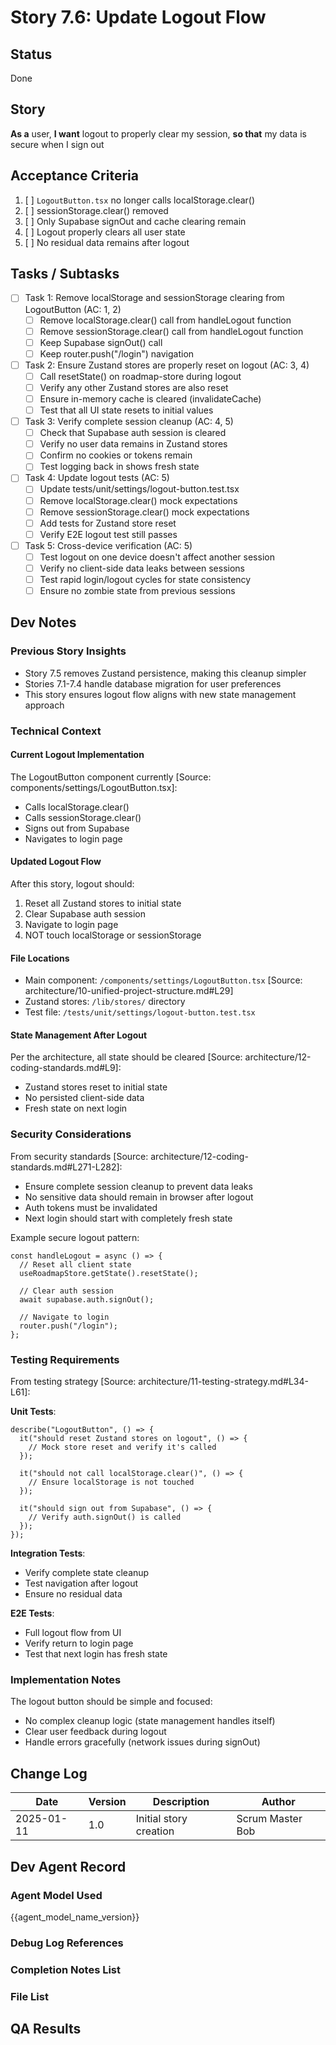 # Story 7.6: Update Logout Flow

## Status

Done

## Story

**As a** user,
**I want** logout to properly clear my session,
**so that** my data is secure when I sign out

## Acceptance Criteria

1. [ ] `LogoutButton.tsx` no longer calls localStorage.clear()
2. [ ] sessionStorage.clear() removed
3. [ ] Only Supabase signOut and cache clearing remain
4. [ ] Logout properly clears all user state
5. [ ] No residual data remains after logout

## Tasks / Subtasks

- [ ] Task 1: Remove localStorage and sessionStorage clearing from LogoutButton (AC: 1, 2)
  - [ ] Remove localStorage.clear() call from handleLogout function
  - [ ] Remove sessionStorage.clear() call from handleLogout function
  - [ ] Keep Supabase signOut() call
  - [ ] Keep router.push("/login") navigation

- [ ] Task 2: Ensure Zustand stores are properly reset on logout (AC: 3, 4)
  - [ ] Call resetState() on roadmap-store during logout
  - [ ] Verify any other Zustand stores are also reset
  - [ ] Ensure in-memory cache is cleared (invalidateCache)
  - [ ] Test that all UI state resets to initial values

- [ ] Task 3: Verify complete session cleanup (AC: 4, 5)
  - [ ] Check that Supabase auth session is cleared
  - [ ] Verify no user data remains in Zustand stores
  - [ ] Confirm no cookies or tokens remain
  - [ ] Test logging back in shows fresh state

- [ ] Task 4: Update logout tests (AC: 5)
  - [ ] Update tests/unit/settings/logout-button.test.tsx
  - [ ] Remove localStorage.clear() mock expectations
  - [ ] Remove sessionStorage.clear() mock expectations
  - [ ] Add tests for Zustand store reset
  - [ ] Verify E2E logout test still passes

- [ ] Task 5: Cross-device verification (AC: 5)
  - [ ] Test logout on one device doesn't affect another session
  - [ ] Verify no client-side data leaks between sessions
  - [ ] Test rapid login/logout cycles for state consistency
  - [ ] Ensure no zombie state from previous sessions

## Dev Notes

### Previous Story Insights

- Story 7.5 removes Zustand persistence, making this cleanup simpler
- Stories 7.1-7.4 handle database migration for user preferences
- This story ensures logout flow aligns with new state management approach

### Technical Context

#### Current Logout Implementation

The LogoutButton component currently [Source: components/settings/LogoutButton.tsx]:

- Calls localStorage.clear()
- Calls sessionStorage.clear()
- Signs out from Supabase
- Navigates to login page

#### Updated Logout Flow

After this story, logout should:

1. Reset all Zustand stores to initial state
2. Clear Supabase auth session
3. Navigate to login page
4. NOT touch localStorage or sessionStorage

#### File Locations

- Main component: `/components/settings/LogoutButton.tsx` [Source: architecture/10-unified-project-structure.md#L29]
- Zustand stores: `/lib/stores/` directory
- Test file: `/tests/unit/settings/logout-button.test.tsx`

#### State Management After Logout

Per the architecture, all state should be cleared [Source: architecture/12-coding-standards.md#L9]:

- Zustand stores reset to initial state
- No persisted client-side data
- Fresh state on next login

### Security Considerations

From security standards [Source: architecture/12-coding-standards.md#L271-L282]:

- Ensure complete session cleanup to prevent data leaks
- No sensitive data should remain in browser after logout
- Auth tokens must be invalidated
- Next login should start with completely fresh state

Example secure logout pattern:

```tsx
const handleLogout = async () => {
  // Reset all client state
  useRoadmapStore.getState().resetState();

  // Clear auth session
  await supabase.auth.signOut();

  // Navigate to login
  router.push("/login");
};
```

### Testing Requirements

From testing strategy [Source: architecture/11-testing-strategy.md#L34-L61]:

**Unit Tests**:

```tsx
describe("LogoutButton", () => {
  it("should reset Zustand stores on logout", () => {
    // Mock store reset and verify it's called
  });

  it("should not call localStorage.clear()", () => {
    // Ensure localStorage is not touched
  });

  it("should sign out from Supabase", () => {
    // Verify auth.signOut() is called
  });
});
```

**Integration Tests**:

- Verify complete state cleanup
- Test navigation after logout
- Ensure no residual data

**E2E Tests**:

- Full logout flow from UI
- Verify return to login page
- Test that next login has fresh state

### Implementation Notes

The logout button should be simple and focused:

- No complex cleanup logic (state management handles itself)
- Clear user feedback during logout
- Handle errors gracefully (network issues during signOut)

## Change Log

| Date       | Version | Description            | Author           |
| ---------- | ------- | ---------------------- | ---------------- |
| 2025-01-11 | 1.0     | Initial story creation | Scrum Master Bob |

## Dev Agent Record

### Agent Model Used

{{agent_model_name_version}}

### Debug Log References

### Completion Notes List

### File List

## QA Results
